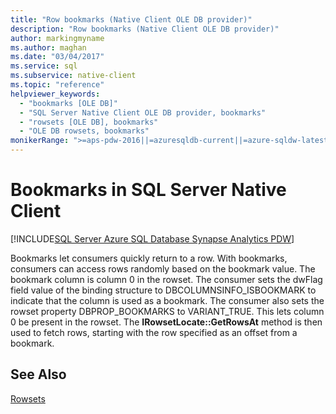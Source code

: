 ```yaml
---
title: "Row bookmarks (Native Client OLE DB provider)"
description: "Row bookmarks (Native Client OLE DB provider)"
author: markingmyname
ms.author: maghan
ms.date: "03/04/2017"
ms.service: sql
ms.subservice: native-client
ms.topic: "reference"
helpviewer_keywords:
  - "bookmarks [OLE DB]"
  - "SQL Server Native Client OLE DB provider, bookmarks"
  - "rowsets [OLE DB], bookmarks"
  - "OLE DB rowsets, bookmarks"
monikerRange: ">=aps-pdw-2016||=azuresqldb-current||=azure-sqldw-latest||>=sql-server-2016||>=sql-server-linux-2017||=azuresqldb-mi-current"
---
```

# Bookmarks in SQL Server Native Client
[!INCLUDE[SQL Server Azure SQL Database Synapse Analytics PDW](../../includes/applies-to-version/sql-asdb-asdbmi-asa-pdw.md)]

  Bookmarks let consumers quickly return to a row. With bookmarks, consumers can access rows randomly based on the bookmark value. The bookmark column is column 0 in the rowset. The consumer sets the dwFlag field value of the binding structure to DBCOLUMNSINFO_ISBOOKMARK to indicate that the column is used as a bookmark. The consumer also sets the rowset property DBPROP_BOOKMARKS to VARIANT_TRUE. This lets column 0 be present in the rowset. The **IRowsetLocate::GetRowsAt** method is then used to fetch rows, starting with the row specified as an offset from a bookmark.  
  
## See Also  
 [Rowsets](../../relational-databases/native-client-ole-db-rowsets/rowsets.md)  
  
  
